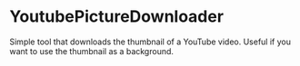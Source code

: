 # YoutubePictureDownloader
Simple tool that downloads the thumbnail of a YouTube video. Useful if you want to use the thumbnail as a background.
